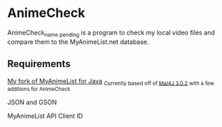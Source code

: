 # AnimeCheck

AnimeCheck<sub>name pending</sub> is a program to check my local video files and compare them to the MyAnimeList.net database.


## Requirements

[My fork of MyAnimeList for Java](https://github.com/Mttblue2/Mal4J)
<sub>Currently based off of [Mal4J 3.0.2](https://github.com/KatsuteDev/Mal4J) with a few additions for AnimeCheck</sub>

JSON and GSON

MyAnimeList API Client ID
